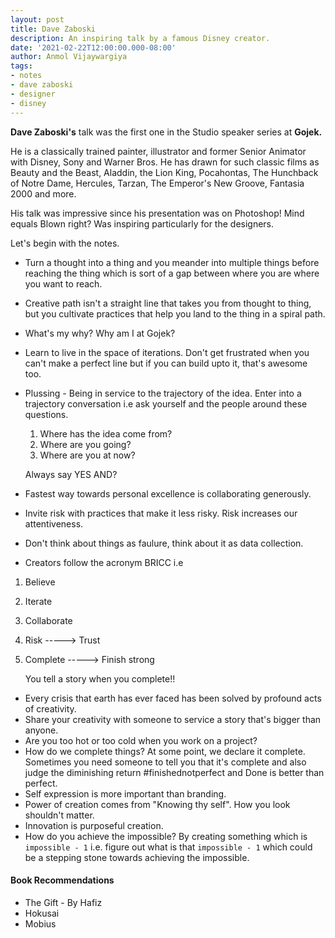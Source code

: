 ```yaml
---
layout: post
title: Dave Zaboski
description: An inspiring talk by a famous Disney creator.
date: '2021-02-22T12:00:00.000-08:00'
author: Anmol Vijaywargiya
tags:
- notes
- dave zaboski
- designer
- disney
---
```


<b>Dave Zaboski's</b> talk was the first one in the Studio speaker series at <b>Gojek.</b>

He is a classically trained painter, illustrator and former Senior Animator with Disney, Sony and Warner Bros.
He has drawn for such classic films as Beauty and the Beast, Aladdin, the Lion King, Pocahontas,
The Hunchback of Notre Dame, Hercules, Tarzan, The Emperor's New Groove, Fantasia 2000 and more.

His talk was impressive since his presentation was on Photoshop! Mind equals Blown right?
Was inspiring particularly for the designers.

Let's begin with the notes.

* Turn a thought into a thing and you meander into multiple things before reaching the thing
which is sort of a gap between where you are where you want to reach.

* Creative path isn't a straight line that takes you from thought to thing, but you cultivate practices that help you land to the thing in a spiral path.

* What's my why? Why am I at Gojek?

* Learn to live in the space of iterations. Don't get frustrated when you can't make a perfect line but if you can build upto it,
that's awesome too.

* Plussing - Being in service to the trajectory of the idea. Enter into a trajectory conversation i.e ask yourself and the people around these questions.
  1. Where has the idea come from?
  1. Where are you going?
  1. Where are you at now?

    Always say YES AND?


* Fastest way towards personal excellence is collaborating generously.
* Invite risk with practices that make it less risky. Risk increases our attentiveness.
* Don't think about things as faulure, think about it as data collection.
* Creators follow the acronym BRICC i.e
1. Believe
1. Iterate
1. Collaborate
1. Risk     -----> Trust
1. Complete -----> Finish strong

    You tell a story when you complete!!

* Every crisis that earth has ever faced has been solved by profound acts of creativity.
* Share your creativity with someone to service a story that's bigger than anyone.
* Are you too hot or too cold when you work on a project?
* How do we complete things? At some point, we declare it complete. Sometimes you need someone to tell you that it's complete and also judge the diminishing return
  #finishednotperfect and Done is better than perfect.
* Self expression is more important than branding.
* Power of creation comes from  "Knowing thy self". How you look shouldn't matter.
* Innovation is purposeful creation.
* How do you achieve the impossible?
By creating something which is `impossible - 1` i.e. figure out what is that `impossible - 1` which could be a stepping stone towards achieving the impossible.

#### Book Recommendations
* The Gift - By Hafiz
* Hokusai
* Mobius
